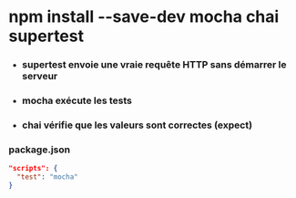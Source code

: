 # npm install --save-dev mocha chai supertest

* ### supertest envoie une vraie requête HTTP sans démarrer le serveur

* ### mocha exécute les tests

* ### chai vérifie que les valeurs sont correctes (expect)


### package.json
```json
"scripts": {
  "test": "mocha"
} 
``` 









